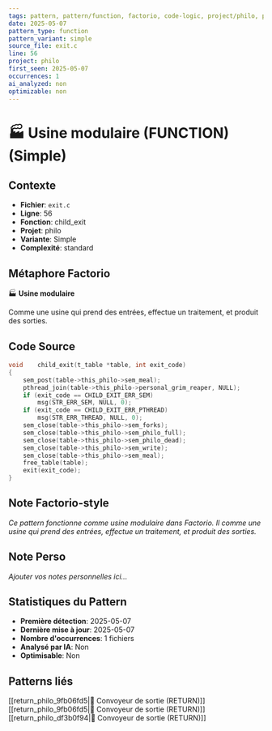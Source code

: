 ```yaml
---
tags: pattern, pattern/function, factorio, code-logic, project/philo, pattern/variant/simple
date: 2025-05-07
pattern_type: function
pattern_variant: simple
source_file: exit.c
line: 56
project: philo
first_seen: 2025-05-07
occurrences: 1
ai_analyzed: non
optimizable: non
---
```


# 🏭 Usine modulaire (FUNCTION) (Simple)

## Contexte
- **Fichier**: `exit.c`
- **Ligne**: 56
- **Fonction**: child_exit
- **Projet**: philo
- **Variante**: Simple
- **Complexité**: standard

## Métaphore Factorio
🏭 **Usine modulaire**

Comme une usine qui prend des entrées, effectue un traitement, et produit des sorties.

## Code Source
```c
void	child_exit(t_table *table, int exit_code)
{
	sem_post(table->this_philo->sem_meal);
	pthread_join(table->this_philo->personal_grim_reaper, NULL);
	if (exit_code == CHILD_EXIT_ERR_SEM)
		msg(STR_ERR_SEM, NULL, 0);
	if (exit_code == CHILD_EXIT_ERR_PTHREAD)
		msg(STR_ERR_THREAD, NULL, 0);
	sem_close(table->this_philo->sem_forks);
	sem_close(table->this_philo->sem_philo_full);
	sem_close(table->this_philo->sem_philo_dead);
	sem_close(table->this_philo->sem_write);
	sem_close(table->this_philo->sem_meal);
	free_table(table);
	exit(exit_code);
}
```

## Note Factorio-style
*Ce pattern fonctionne comme usine modulaire dans Factorio. Il comme une usine qui prend des entrées, effectue un traitement, et produit des sorties.*

## Note Perso
*Ajouter vos notes personnelles ici...*

## Statistiques du Pattern
- **Première détection**: 2025-05-07
- **Dernière mise à jour**: 2025-05-07
- **Nombre d'occurrences**: 1 fichiers
- **Analysé par IA**: Non
- **Optimisable**: Non

## Patterns liés
[[return_philo_9fb06fd5|🚚 Convoyeur de sortie (RETURN)]]
[[return_philo_9fb06fd5|🚚 Convoyeur de sortie (RETURN)]]
[[return_philo_df3b0f94|🚚 Convoyeur de sortie (RETURN)]]
